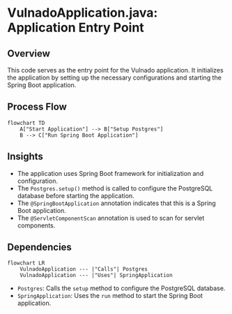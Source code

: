 # VulnadoApplication.java: Application Entry Point

## Overview
This code serves as the entry point for the Vulnado application. It initializes the application by setting up the necessary configurations and starting the Spring Boot application.

## Process Flow
```mermaid
flowchart TD
    A["Start Application"] --> B["Setup Postgres"]
    B --> C["Run Spring Boot Application"]
```

## Insights
- The application uses Spring Boot framework for initialization and configuration.
- The `Postgres.setup()` method is called to configure the PostgreSQL database before starting the application.
- The `@SpringBootApplication` annotation indicates that this is a Spring Boot application.
- The `@ServletComponentScan` annotation is used to scan for servlet components.

## Dependencies
```mermaid
flowchart LR
    VulnadoApplication --- |"Calls"| Postgres
    VulnadoApplication --- |"Uses"| SpringApplication
```

- `Postgres`: Calls the `setup` method to configure the PostgreSQL database.
- `SpringApplication`: Uses the `run` method to start the Spring Boot application.
